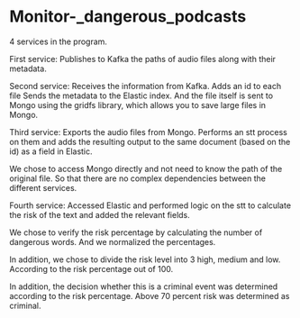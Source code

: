 # Monitor-_dangerous_podcasts

4 services in the program.

First service:
Publishes to Kafka the paths of audio files along with their metadata.


Second service:
Receives the information from Kafka.
Adds an id to each file
Sends the metadata to the Elastic index.
And the file itself is sent to Mongo using the gridfs library, which allows you to save large files in Mongo.


Third service:
Exports the audio files from Mongo. Performs an stt process on them and adds the resulting output to the same document (based on the id) as a field in Elastic.

We chose to access Mongo directly and not need to know the path of the original file. So that there are no complex dependencies between the different services.


Fourth service: 
Accessed Elastic and performed logic on the stt to calculate the risk of the text and added the relevant fields.

We chose to verify the risk percentage by calculating the number of dangerous words. And we normalized the percentages.

In addition, we chose to divide the risk level into 3 high, medium and low. According to the risk percentage out of 100.

In addition, the decision whether this is a criminal event was determined according to the risk percentage. Above 70 percent risk was determined as criminal.